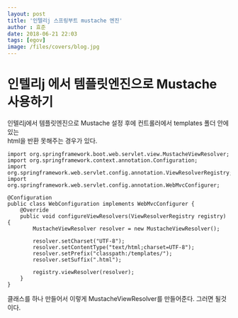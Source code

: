 ```yaml
---
layout: post
title: '인텔리j 스프링부트 mustache 엔진'
author : 효준
date: 2018-06-21 22:03
tags: [egov]
image: /files/covers/blog.jpg
---
```


# 인텔리j 에서 템플릿엔진으로 Mustache 사용하기

인텔리j에서 템플릿엔진으로 Mustache 설정 후에 컨트롤러에서 templates 폴더 안에 있는<br/>
html을 반환 못해주는 경우가 있다.

```
import org.springframework.boot.web.servlet.view.MustacheViewResolver;
import org.springframework.context.annotation.Configuration;
import org.springframework.web.servlet.config.annotation.ViewResolverRegistry;
import org.springframework.web.servlet.config.annotation.WebMvcConfigurer;

@Configuration
public class WebConfiguration implements WebMvcConfigurer {
    @Override
    public void configureViewResolvers(ViewResolverRegistry registry) {
        MustacheViewResolver resolver = new MustacheViewResolver();

        resolver.setCharset("UTF-8");
        resolver.setContentType("text/html;charset=UTF-8");
        resolver.setPrefix("classpath:/templates/");
        resolver.setSuffix(".html");

        registry.viewResolver(resolver);
    }
}
```
클래스를 하나 만들어서 이렇게 MustacheViewResolver를 만들어준다. 그러면 될것이다.